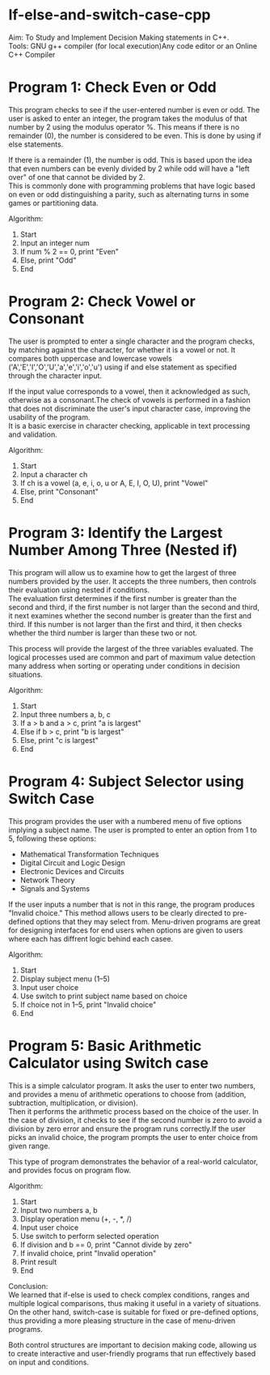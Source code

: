 # If-else-and-switch-case-cpp
Aim: To Study and Implement Decision Making statements in C++.                  
Tools: GNU g++ compiler (for local execution)Any code editor or an Online C++ Compiler          
# Program 1: Check Even or Odd
This program checks to see if the user-entered number is even or odd. 
The user is asked to enter an integer, the program takes the modulus of that number by 2 using the modulus operator %.  This means if there is no remainder (0), the number is considered to be even. This is done by using if else statements.  

If there is a remainder (1), the number is odd.
This is based upon the idea that even numbers can be evenly divided by 2 while odd will have a "left over" of one that cannot be divided by 2.     
This is commonly done with programming problems that have logic based on even or odd distinguishing a parity, such as alternating turns in some games or partitioning data.

Algorithm:
1. Start
2. Input an integer num
3. If num % 2 == 0, print "Even"
4. Else, print "Odd"
5. End

# Program 2: Check Vowel or Consonant
The user is prompted to enter a single character and the program checks, by matching against the character, for whether it is a vowel or not. It compares both uppercase and lowercase vowels ('A','E','I','O','U','a','e','i','o','u') using if and else statement as specified through the character input.

If the input value corresponds to a vowel, then it acknowledged as such, otherwise as a consonant.The check of vowels is performed in a fashion that does not discriminate the user's input character case, improving the usability of the program.     
It is a basic exercise in character checking, applicable in text processing and validation.

Algorithm:
1. Start
2. Input a character ch
3. If ch is a vowel (a, e, i, o, u or A, E, I, O, U), print "Vowel"
4. Else, print "Consonant"
5. End

# Program 3: Identify the Largest Number Among Three (Nested if)
This program will allow us to examine how to get the largest of three numbers provided by the user. It accepts the three numbers, then controls their evaluation using nested if conditions.            
The evaluation first determines if the first number is greater than the second and third, if the first number is not larger than the second and third, it next examines whether the second number is greater than the first and third. If this number is not larger than the first and third, it then checks whether the third number is larger than these two or not.

This process will provide the largest of the three variables evaluated.
The logical processes used are common and part of maximum value detection many address when sorting or operating under conditions in decision situations.

Algorithm:
1. Start
2. Input three numbers a, b, c
3. If a > b and a > c, print "a is largest"
4. Else if b > c, print "b is largest"
5. Else, print "c is largest"
6. End

# Program 4: Subject Selector using Switch Case
This program provides the user with a numbered menu of five options implying a subject name. The user is prompted to enter an option from 1 to 5, following these options:

- Mathematical Transformation Techniques
- Digital Circuit and Logic Design
- Electronic Devices and Circuits 
- Network Theory
- Signals and Systems
 
If the user inputs a number that is not in this range, the program produces "Invalid choice." This method allows users to be clearly directed to pre-defined options that they may select from. 
Menu-driven programs are great for designing interfaces for end users when options are given to users where each has diffrent logic behind each casee.

Algorithm:
1. Start
2. Display subject menu (1–5)
3. Input user choice
4. Use switch to print subject name based on choice
5. If choice not in 1–5, print "Invalid choice"
6. End


# Program 5: Basic Arithmetic Calculator using Switch case
This is a simple calculator program. It asks the user to enter two numbers, and provides a menu of arithmetic operations to choose from (addition, subtraction, multiplication, or division).       
Then it performs the arithmetic process based on the choice of the user. In the case of division, it checks to see if the second number is zero to avoid a division by zero error and ensure the program runs correctly.If the user picks an invalid choice, the program prompts the user to enter choice from given range.

This type of program demonstrates the behavior of a real-world calculator, and provides focus on program flow.

Algorithm:
1. Start
2. Input two numbers a, b
3. Display operation menu (+, -, *, /)
4. Input user choice
5. Use switch to perform selected operation
6. If division and b == 0, print "Cannot divide by zero"
7. If invalid choice, print "Invalid operation"
8. Print result
9. End

Conclusion:         
We learned that if-else is used to check complex conditions, ranges and multiple logical comparisons, thus making it useful in a variety of situations. On the other hand, switch-case is suitable for fixed or pre-defined options, thus providing a more pleasing structure in the case of menu-driven programs.          

Both control structures are important to decision making code, allowing us to create interactive and user-friendly programs that run effectively based on input and conditions.
